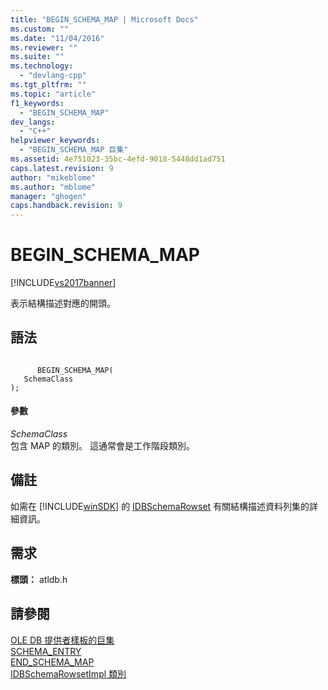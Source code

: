 ```yaml
---
title: "BEGIN_SCHEMA_MAP | Microsoft Docs"
ms.custom: ""
ms.date: "11/04/2016"
ms.reviewer: ""
ms.suite: ""
ms.technology: 
  - "devlang-cpp"
ms.tgt_pltfrm: ""
ms.topic: "article"
f1_keywords: 
  - "BEGIN_SCHEMA_MAP"
dev_langs: 
  - "C++"
helpviewer_keywords: 
  - "BEGIN_SCHEMA_MAP 巨集"
ms.assetid: 4e751023-35bc-4efd-9018-5448dd1ad751
caps.latest.revision: 9
author: "mikeblome"
ms.author: "mblome"
manager: "ghogen"
caps.handback.revision: 9
---
```

# BEGIN_SCHEMA_MAP
[!INCLUDE[vs2017banner](../../assembler/inline/includes/vs2017banner.md)]

表示結構描述對應的開頭。  
  
## 語法  
  
```  
  
      BEGIN_SCHEMA_MAP(  
   SchemaClass   
);  
```  
  
#### 參數  
 *SchemaClass*  
 包含 MAP 的類別。  這通常會是工作階段類別。  
  
## 備註  
 如需在 [!INCLUDE[winSDK](../../atl/includes/winsdk_md.md)] 的 [IDBSchemaRowset](https://msdn.microsoft.com/en-us/library/ms713686.aspx) 有關結構描述資料列集的詳細資訊。  
  
## 需求  
 **標頭：** atldb.h  
  
## 請參閱  
 [OLE DB 提供者樣板的巨集](../../data/oledb/macros-for-ole-db-provider-templates.md)   
 [SCHEMA\_ENTRY](../../data/oledb/schema-entry.md)   
 [END\_SCHEMA\_MAP](../../data/oledb/end-schema-map.md)   
 [IDBSchemaRowsetImpl 類別](../../data/oledb/idbschemarowsetimpl-class.md)